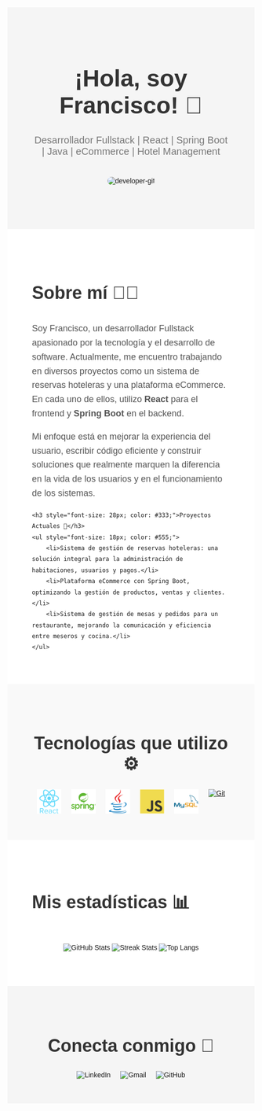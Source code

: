 <div style="background-color: #f5f5f5; padding: 50px; text-align: center; font-family: Arial, sans-serif;">
    <h1 style="font-size: 48px; font-weight: bold; color: #333;">¡Hola, soy Francisco! 👋</h1>
    <p style="font-size: 20px; color: #777;">Desarrollador Fullstack | React | Spring Boot | Java | eCommerce | Hotel Management</p>
    <div style="margin: 40px 0;">
        <img src="https://media.giphy.com/media/xT9IgzoKnwFNmISR8I/giphy.gif" style="border-radius: 20px; width: 300px;" alt="developer-gif" />
    </div>
</div>

<div style="background-color: #fff; padding: 50px; text-align: left; font-family: Arial, sans-serif; line-height: 1.6;">
    <h2 style="font-size: 36px; color: #333;">Sobre mí 👨‍💻</h2>
    <p style="font-size: 18px; color: #555;">
        Soy Francisco, un desarrollador Fullstack apasionado por la tecnología y el desarrollo de software. Actualmente, me encuentro trabajando en diversos proyectos como un sistema de reservas hoteleras y una plataforma eCommerce. En cada uno de ellos, utilizo <strong>React</strong> para el frontend y <strong>Spring Boot</strong> en el backend.
    </p>
    <p style="font-size: 18px; color: #555;">
        Mi enfoque está en mejorar la experiencia del usuario, escribir código eficiente y construir soluciones que realmente marquen la diferencia en la vida de los usuarios y en el funcionamiento de los sistemas.
    </p>

    <h3 style="font-size: 28px; color: #333;">Proyectos Actuales 🔭</h3>
    <ul style="font-size: 18px; color: #555;">
        <li>Sistema de gestión de reservas hoteleras: una solución integral para la administración de habitaciones, usuarios y pagos.</li>
        <li>Plataforma eCommerce con Spring Boot, optimizando la gestión de productos, ventas y clientes.</li>
        <li>Sistema de gestión de mesas y pedidos para un restaurante, mejorando la comunicación y eficiencia entre meseros y cocina.</li>
    </ul>
</div>

<div style="background-color: #f9f9f9; padding: 50px; text-align: center; font-family: Arial, sans-serif;">
    <h2 style="font-size: 36px; color: #333;">Tecnologías que utilizo ⚙️</h2>
    <div style="display: flex; justify-content: center; gap: 20px; flex-wrap: wrap;">
        <a href="https://reactjs.org/" target="_blank">
            <img src="https://raw.githubusercontent.com/devicons/devicon/master/icons/react/react-original-wordmark.svg" alt="React" width="50" height="50"/>
        </a>
        <a href="https://spring.io/projects/spring-boot" target="_blank">
            <img src="https://raw.githubusercontent.com/devicons/devicon/master/icons/spring/spring-original-wordmark.svg" alt="Spring Boot" width="50" height="50"/>
        </a>
        <a href="https://www.java.com/" target="_blank">
            <img src="https://raw.githubusercontent.com/devicons/devicon/master/icons/java/java-original.svg" alt="Java" width="50" height="50"/>
        </a>
        <a href="https://developer.mozilla.org/es/docs/Web/JavaScript" target="_blank">
            <img src="https://raw.githubusercontent.com/devicons/devicon/master/icons/javascript/javascript-original.svg" alt="JavaScript" width="50" height="50"/>
        </a>
        <a href="https://www.mysql.com/" target="_blank">
            <img src="https://raw.githubusercontent.com/devicons/devicon/master/icons/mysql/mysql-original-wordmark.svg" alt="MySQL" width="50" height="50"/>
        </a>
        <a href="https://git-scm.com/" target="_blank">
            <img src="https://www.vectorlogo.zone/logos/git-scm/git-scm-icon.svg" alt="Git" width="50" height="50"/>
        </a>
    </div>
</div>

<div style="background-color: #fff; padding: 50px; font-family: Arial, sans-serif;">
    <h2 style="font-size: 36px; color: #333;">Mis estadísticas 📊</h2>
    <div style="text-align: center;">
        <img src="https://github-readme-stats.vercel.app/api?username=Francisco&show_icons=true&theme=radical" alt="GitHub Stats" style="max-width: 500px; margin: 20px auto;">
        <img src="https://github-readme-streak-stats.herokuapp.com/?user=Francisco&theme=radical" alt="Streak Stats" style="max-width: 500px; margin: 20px auto;">
        <img src="https://github-readme-stats.vercel.app/api/top-langs/?username=Francisco&layout=compact&theme=radical" alt="Top Langs" style="max-width: 500px; margin: 20px auto;">
    </div>
</div>

<div style="background-color: #f5f5f5; padding: 50px; text-align: center; font-family: Arial, sans-serif;">
    <h2 style="font-size: 36px; color: #333;">Conecta conmigo 🤝</h2>
    <div style="display: flex; justify-content: center; gap: 20px; flex-wrap: wrap;">
        <a href="https://linkedin.com/in/francisco" target="_blank" style="text-decoration: none;">
            <img src="https://cdn.jsdelivr.net/npm/simple-icons@v3/icons/linkedin.svg" alt="LinkedIn" width="50"/>
        </a>
        <a href="mailto:francisco@gmail.com" target="_blank" style="text-decoration: none;">
            <img src="https://cdn.jsdelivr.net/npm/simple-icons@v3/icons/gmail.svg" alt="Gmail" width="50"/>
        </a>
        <a href="https://github.com/francisco" target="_blank" style="text-decoration: none;">
            <img src="https://cdn.jsdelivr.net/npm/simple-icons@v3/icons/github.svg" alt="GitHub" width="50"/>
        </a>
    </div>
</div>
